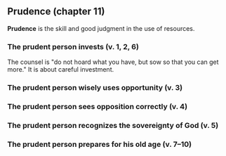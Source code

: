 ## Prudence (chapter 11)

**Prudence** is the skill and good judgment in the use of resources.

### The prudent person invests (v. 1, 2, 6)

The counsel is "do not hoard what you have, but sow so that you can get more." It is about careful investment.

### The prudent person wisely uses opportunity (v. 3)

### The prudent person sees opposition correctly (v. 4)

### The prudent person recognizes the sovereignty of God (v. 5)

### The prudent person prepares for his old age (v. 7–10)

